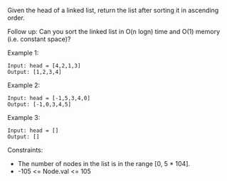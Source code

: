 Given the head of a linked list, return the list after sorting it in ascending order.

Follow up: Can you sort the linked list in O(n logn) time and O(1) memory (i.e. constant space)?

Example 1:

```
Input: head = [4,2,1,3]
Output: [1,2,3,4]
```

Example 2:

```
Input: head = [-1,5,3,4,0]
Output: [-1,0,3,4,5]
```

Example 3:

```
Input: head = []
Output: []
```

Constraints:

- The number of nodes in the list is in the range [0, 5 * 104].
- -105 <= Node.val <= 105
